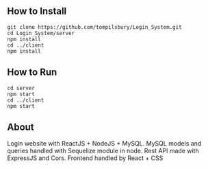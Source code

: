 ## How to Install
```
git clone https://github.com/tompilsbury/Login_System.git
cd Login_System/server
npm install
cd ../client
npm install
```

## How to Run
```
cd server
npm start
cd ../client
npm start
```

## About
Login website with ReactJS + NodeJS + MySQL.
MySQL models and queries handled with Sequelize module in node. Rest API made with ExpressJS and Cors.
Frontend handled by React + CSS
